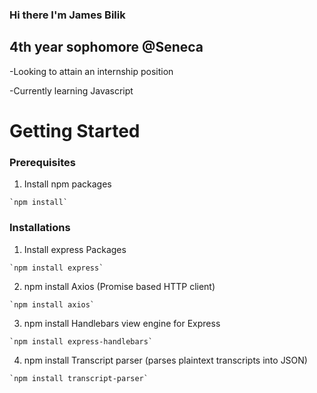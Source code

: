 ### Hi there I'm James Bilik

## 4th year sophomore @Seneca
-Looking to attain an internship position

-Currently learning Javascript

# **Getting Started**

### Prerequisites

  1. Install npm packages
    
    `npm install`
    
### Installations

  1. Install express Packages
    
    `npm install express`
  
  2. npm install Axios (Promise based HTTP client)
    
    `npm install axios`
 
  3. npm install Handlebars view engine for Express
    
    `npm install express-handlebars`
  
  4. npm install Transcript parser (parses plaintext transcripts into JSON)
    
    `npm install transcript-parser`
  
